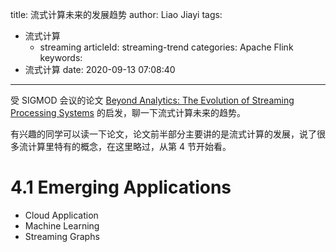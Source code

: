 title: 流式计算未来的发展趋势
author: Liao Jiayi
tags:
  - 流式计算
    - streaming
articleId: streaming-trend
categories: Apache Flink
keywords:
  - 流式计算
date: 2020-09-13 07:08:40
---

受 SIGMOD 会议的论文 [Beyond Analytics: The Evolution of Streaming Processing Systems](https://cda-group.github.io/papers/SIGMOD-streams.pdf) 的启发，聊一下流式计算未来的趋势。

有兴趣的同学可以读一下论文，论文前半部分主要讲的是流式计算的发展，说了很多流计算里特有的概念，在这里略过，从第 4 节开始看。

# 4.1 Emerging Applications

* Cloud Application
* Machine Learning
* Streaming Graphs

